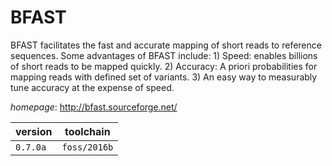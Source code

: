 # BFAST

BFAST facilitates the fast and accurate mapping of short reads to reference sequences.  Some advantages of BFAST include:  1) Speed: enables billions of short reads to be mapped quickly.   2) Accuracy: A priori probabilities for mapping reads with defined set of variants.   3) An easy way to measurably tune accuracy at the expense of speed.

*homepage*: <http://bfast.sourceforge.net/>

version | toolchain
--------|----------
``0.7.0a`` | ``foss/2016b``
